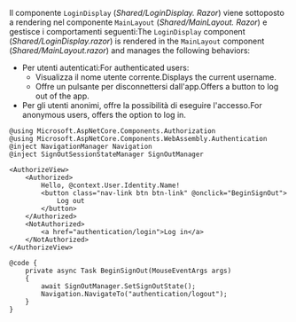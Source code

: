 <span data-ttu-id="f3759-101">Il componente `LoginDisplay` (*Shared/LoginDisplay. Razor*) viene sottoposto a rendering nel componente `MainLayout` (*Shared/MainLayout. Razor*) e gestisce i comportamenti seguenti:</span><span class="sxs-lookup"><span data-stu-id="f3759-101">The `LoginDisplay` component (*Shared/LoginDisplay.razor*) is rendered in the `MainLayout` component (*Shared/MainLayout.razor*) and manages the following behaviors:</span></span>

* <span data-ttu-id="f3759-102">Per utenti autenticati:</span><span class="sxs-lookup"><span data-stu-id="f3759-102">For authenticated users:</span></span>
  * <span data-ttu-id="f3759-103">Visualizza il nome utente corrente.</span><span class="sxs-lookup"><span data-stu-id="f3759-103">Displays the current username.</span></span>
  * <span data-ttu-id="f3759-104">Offre un pulsante per disconnettersi dall'app.</span><span class="sxs-lookup"><span data-stu-id="f3759-104">Offers a button to log out of the app.</span></span>
* <span data-ttu-id="f3759-105">Per gli utenti anonimi, offre la possibilità di eseguire l'accesso.</span><span class="sxs-lookup"><span data-stu-id="f3759-105">For anonymous users, offers the option to log in.</span></span>

```razor
@using Microsoft.AspNetCore.Components.Authorization
@using Microsoft.AspNetCore.Components.WebAssembly.Authentication
@inject NavigationManager Navigation
@inject SignOutSessionStateManager SignOutManager

<AuthorizeView>
    <Authorized>
        Hello, @context.User.Identity.Name!
        <button class="nav-link btn btn-link" @onclick="BeginSignOut">
            Log out
        </button>
    </Authorized>
    <NotAuthorized>
        <a href="authentication/login">Log in</a>
    </NotAuthorized>
</AuthorizeView>

@code {
    private async Task BeginSignOut(MouseEventArgs args)
    {
        await SignOutManager.SetSignOutState();
        Navigation.NavigateTo("authentication/logout");
    }
}
```
